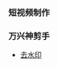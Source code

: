 ###  短视频制作



### 万兴神剪手

- [去水印](https://www.bilibili.com/video/BV14J411g7M6/?spm_id_from=trigger_reload) 